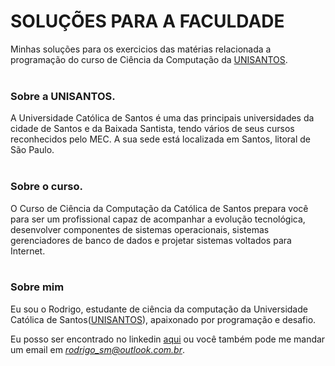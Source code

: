 # SOLUÇÕES PARA A FACULDADE

Minhas soluções para os exercicios das matérias relacionada a programação do curso de Ciência da Computação da [UNISANTOS](https://www.unisantos.br/).
<br></br>

### Sobre a UNISANTOS. 
A Universidade Católica de Santos é uma das principais universidades da cidade de Santos e da Baixada Santista, tendo vários de seus cursos reconhecidos pelo MEC. A sua sede está localizada em Santos, litoral de São Paulo.
<br></br>

### Sobre o curso.
O Curso de Ciência da Computação  da Católica de Santos prepara você para ser um profissional capaz de acompanhar a evolução tecnológica, desenvolver componentes de sistemas operacionais, sistemas gerenciadores de banco de dados e projetar sistemas voltados para Internet.
<br></br>

### Sobre mim
Eu sou o Rodrigo, estudante de ciência da computação da Universidade Católica de Santos([UNISANTOS](https://www.unisantos.br/)), apaixonado por programação e desafio.

Eu posso ser encontrado no linkedin [aqui](https://www.linkedin.com/in/rodrigo-s-4b7096aa/) ou você também pode me mandar um email em *rodrigo_sm@outlook.com.br*. 
 
